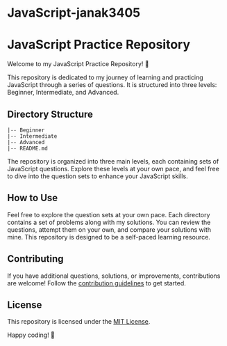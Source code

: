 # JavaScript-janak3405


# JavaScript Practice Repository

Welcome to my JavaScript Practice Repository! 👋

This repository is dedicated to my journey of learning and practicing JavaScript through a series of questions. It is structured into three levels: Beginner, Intermediate, and Advanced.

## Directory Structure

```
|-- Beginner
|-- Intermediate
|-- Advanced
|-- README.md
```

The repository is organized into three main levels, each containing sets of JavaScript questions. Explore these levels at your own pace, and feel free to dive into the question sets to enhance your JavaScript skills.

## How to Use

Feel free to explore the question sets at your own pace. Each directory contains a set of problems along with my solutions. You can review the questions, attempt them on your own, and compare your solutions with mine. This repository is designed to be a self-paced learning resource.

## Contributing

If you have additional questions, solutions, or improvements, contributions are welcome! Follow the [contribution guidelines](CONTRIBUTING.md) to get started.

## License

This repository is licensed under the [MIT License](LICENSE).

Happy coding! 🚀
